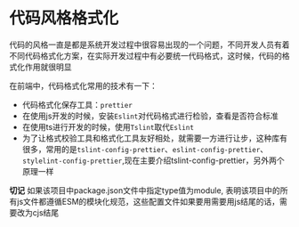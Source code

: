 # 代码风格格式化
代码的风格一直是都是系统开发过程中很容易出现的一个问题，不同开发人员有着不同代码格式化方案，在实际开发过程中有必要统一代码格式，这时候，代码的格式化作用就很明显

在前端中，代码格式化常用的技术有一下：
- 代码格式化保存工具：`prettier`
- 在使用js开发的时候，安装`Eslint`对代码格式进行检验，查看是否符合标准
- 在使用ts进行开发的时候，使用`Tslint`取代`Eslint`
- 为了让格式校验工具和格式化工具友好相处，就需要一方进行让步，这种库有很多，常用的是`tslint-config-prettier`、`eslint-config-prettier`、`stylelint-config-prettier`,现在主要介绍tslint-config-prettier，另外两个原理一样


**切记**
如果该项目中package.json文件中指定type值为module, 表明该项目中的所有js文件都遵循ESM的模块化规范，这些配置文件如果要用需要用js结尾的话，需要改为cjs结尾